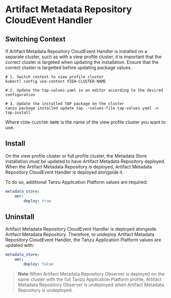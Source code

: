 # Artifact Metadata Repository CloudEvent Handler

## Switching Context

If Artifact Metadata Repository CloudEvent Handler is installed on a separate cluster, such as with a view profile cluster, it is important that the correct cluster is targeted when updating the installation. Ensure that the correct cluster is targetted before updating package values.

```console
# 1. Switch context to view profile cluster
kubectl config use-context VIEW-CLUSTER-NAME

# 2. Update the tap-values.yaml in an editor according to the desired configuration

# 3. Update the installed TAP package on the cluster
tanzu package installed update tap --values-file tap-values.yaml -n tap-install
```

Where `VIEW-CLUSTER-NAME` is the name of the view profile cluster you want to use.

## Install

On the view profile cluster or full profile cluster, the Metadata Store installation must be updated to have Artifact Metadata Repository deployed. 
When the Artifact Metadata Repository is deployed, Artifact Metadata Repository CloudEvent Handler is deployed alongside it. 

To do so, additional Tanzu Application Platform values are required:

```yaml
metadata_store:
    amr:
        deploy: true
```

## Uninstall

Artifact Metadata Repository CloudEvent Handler is deployed alongside Artifact Metadata Repository. Therefore, to undeploy Artifact Metadata Repository CloudEvent Handler, the Tanzu Application Platform values are updated with:

```yaml
metadata_store:
    amr:
        deploy: false
```

>**Note** When Artifact Metadata Repository Observer is deployed on the same cluster with the full Tanzu Application Platform profile, Artifact Metadata Repository Observer is undeployed when Artifact Metadata Repository is undeployed.
